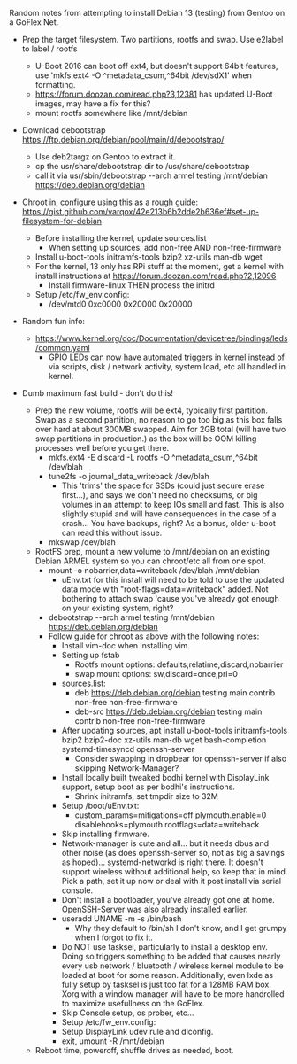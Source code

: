 Random notes from attempting to install Debian 13 (testing) from Gentoo on a GoFlex Net.

- Prep the target filesystem. Two partitions, rootfs and swap.  Use e2label to label / rootfs
   - U-Boot 2016 can boot off ext4, but doesn't support 64bit features, use 'mkfs.ext4 -O ^metadata_csum,^64bit /dev/sdX1' when formatting.
   - https://forum.doozan.com/read.php?3,12381 has updated U-Boot images, may have a fix for this?
   - mount rootfs somewhere like /mnt/debian

 - Download debootstrap https://ftp.debian.org/debian/pool/main/d/debootstrap/
   - Use deb2targz on Gentoo to extract it.
   - cp the usr/share/debootstrap dir to /usr/share/debootstrap
   - call it via usr/sbin/debootstrap --arch armel testing /mnt/debian https://deb.debian.org/debian

 - Chroot in, configure using this as a rough guide: https://gist.github.com/varqox/42e213b6b2dde2b636ef#set-up-filesystem-for-debian
   - Before installing the kernel, update sources.list
     - When setting up sources, add non-free AND non-free-firmware
   - Install u-boot-tools initramfs-tools bzip2 xz-utils man-db wget
   - For the kernel, 13 only has RPi stuff at the moment, get a kernel with install instructions at https://forum.doozan.com/read.php?2,12096
     - Install firmware-linux THEN process the initrd
   - Setup /etc/fw_env.config:
     - /dev/mtd0 0xc0000 0x20000 0x20000

- Random fun info:
  - https://www.kernel.org/doc/Documentation/devicetree/bindings/leds/common.yaml
    - GPIO LEDs can now have automated triggers in kernel instead of via scripts, disk / network activity, system load, etc all handled in kernel.

- Dumb maximum fast build - don't do this!
  - Prep the new volume, rootfs will be ext4, typically first partition. Swap as a second partition, no reason to go too big as this box falls over hard at about 300MB swapped. Aim for 2GB total (will have two swap partitions in production.) as the box will be OOM killing processes well before you get there.
    - mkfs.ext4 -E discard -L rootfs -O ^metadata_csum,^64bit /dev/blah
    - tune2fs -o journal_data_writeback /dev/blah
      - This 'trims' the space for SSDs (could just secure erase first...), and says we don't need no checksums, or big volumes in an attempt to keep IOs small and fast. This is also slightly stupid and will have consequences in the case of a crash... You have backups, right? As a bonus, older u-boot can read this without issue.
    - mkswap /dev/blah
  - RootFS prep, mount a new volume to /mnt/debian on an existing Debian ARMEL system so you can chroot/etc all from one spot.
    - mount -o nobarrier,data=writeback /dev/blah /mnt/debian
      - uEnv.txt for this install will need to be told to use the updated data mode with "root-flags=data=writeback" added. Not bothering to attach swap 'cause you've already got enough on your existing system, right?
    - debootstrap --arch armel testing /mnt/debian https://deb.debian.org/debian
    - Follow guide for chroot as above with the following notes:
      - Install vim-doc when installing vim.
      - Setting up fstab
        - Rootfs mount options: defaults,relatime,discard,nobarrier
        - swap mount options: sw,discard=once,pri=0
      - sources.list:
        - deb https://deb.debian.org/debian testing main contrib non-free non-free-firmware
        - deb-src https://deb.debian.org/debian testing main contrib non-free non-free-firmware
      - After updating sources, apt install u-boot-tools initramfs-tools bzip2 bzip2-doc xz-utils man-db wget bash-completion systemd-timesyncd openssh-server
        - Consider swapping in dropbear for openssh-server if also skipping Network-Manager?
      - Install locally built tweaked bodhi kernel with DisplayLink support, setup boot as per bodhi's instructions.
        - Shrink initramfs, set tmpdir size to 32M
      - Setup /boot/uEnv.txt:
        - custom_params=mitigations=off plymouth.enable=0 disablehooks=plymouth rootflags=data=writeback
      - Skip installing firmware.
      - Network-manager is cute and all... but it needs dbus and other noise (as does openssh-server so, not as big a savings as hoped)... systemd-networkd is right there. It doesn't support wireless without additional help, so keep that in mind. Pick a path, set it up now or deal with it post install via serial console.
      - Don't install a bootloader, you've already got one at home. OpenSSH-Server was also already installed earlier.
      - useradd UNAME -m -s /bin/bash
        - Why they default to /bin/sh I don't know, and I get grumpy when I forgot to fix it.
      - Do NOT use tasksel, particularly to install a desktop env. Doing so triggers something to be added that causes nearly every usb network / bluetooth / wireless kernel module to be loaded at boot for some reason. Additionally, even lxde as fully setup by tasksel is just too fat for a 128MB RAM box. Xorg with a window manager will have to be more handrolled to maximize usefullness on the GoFlex.
      - Skip Console setup, os prober, etc...
      - Setup /etc/fw_env.config:
      - Setup DisplayLink udev rule and dlconfig.
      - exit, umount -R /mnt/debian
   - Reboot time, poweroff, shuffle drives as needed, boot.
